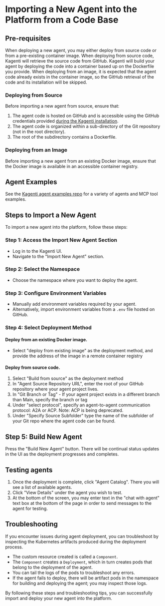 # Importing a New Agent into the Platform from a Code Base

## Pre-requisites

When deploying a new agent, you may either deploy from source code or from a pre-existing container image. When deploying from source code, Kagenti will retrieve the source code from GitHub. Kagenti will build your agent by deploying the code into a container based up on the Dockerfile you provide. When deploying from an image, it is expected that the agent code already exists in the container image, so the GitHub retrieval of the code and its installation will be skipped.

### Deploying from Source
Before importing a new agent from source, ensure that:
1. The agent code is hosted on GitHub and is accessible using the GitHub credentials provided [during the Kagenti installation](https://github.com/kagenti/kagenti/blob/main/docs/demos.md). 
2. The agent code is organized within a sub-directory of the Git repository (not in the root directory).
3. The root of the subdirectory contains a Dockerfile.

### Deploying from an Image
Before importing a new agent from an existing Docker image, ensure that the Docker image is available in an accessible container registry.

## Agent Examples

See the [Kagenti agent examples repo](https://github.com/kagenti/agent-examples) for a variety of agents and MCP tool examples.

## Steps to Import a New Agent
To import a new agent into the platform, follow these steps:

### Step 1: Access the Import New Agent Section
- Log in to the Kagenti UI.
- Navigate to the "Import New Agent" section.

### Step 2: Select the Namespace
- Choose the namespace where you want to deploy the agent.

### Step 3: Configure Environment Variables
- Manually add environment variables required by your agent.
- Alternatively, import environment variables from a `.env` file hosted on GitHub.

### Step 4: Select Deployment Method

#### Deploy from an existing Docker image.
- Select "deploy from existing image" as the deployment method, and provide the address of the image in a remote container registry

#### Deploy from source code.

1. Select "Build from source" as the deployment method
2. In "Agent Source Repository URL", enter the root of your GitHub repository where your agent project lives.
3. In "Git Branch or Tag" - If your agent project exists in a different branch than Main, specify the branch or tag
4. Under "select protocol", specify an agent-to-agent communication protocol: A2A or ACP. Note: ACP is being deprecated.
5. Under "Specify Source Subfolder" type the name of the subfolder of your Git repo where the agent code can be found.

## Step 5: Build New Agent

Press the "Build New Agent" button. There will be continual status updates in the UI as the deployment progresses and completes.

## Testing agents

1. Once the deployment is complete, click "Agent Catalog". There you will see a list of available agents. 
2. Click "View Details" under the agent you wish to test.
3. At the bottom of the screen, you may enter text in the "chat with agent" text box at the bottom of the page in order to send messages to the agent for testing.

## Troubleshooting
If you encounter issues during agent deployment, you can troubleshoot by inspecting the Kubernetes artifacts produced during the deployment process.

- The custom resource created is called a `Component`.
- The `Component` creates a `Deployment`, which in turn creates pods that belong to the deployment of the agent.
- You can tail the logs of the pods to troubleshoot any errors.
- If the agent fails to deploy, there will be artifact pods in the namespace for building and deploying the agent; you may inspect those logs.

By following these steps and troubleshooting tips, you can successfully import and deploy your new agent into the platform.
